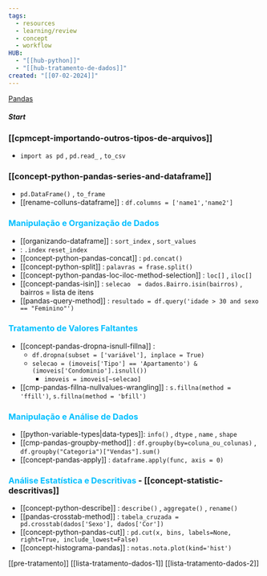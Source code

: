 ```yaml
---
tags:
  - resources
  - learning/review
  - concept
  - workflow
HUB:
  - "[[hub-python]]"
  - "[[hub-tratamento-de-dados]]"
created: "[[07-02-2024]]"
---
```

[Pandas](https://pandas.pydata.org/docs/reference/index.html)
##### Start
### [[cpmcept-importando-outros-tipos-de-arquivos]]
- `import as pd` , `pd.read_` , `to_csv`

### [[concept-python-pandas-series-and-dataframe]]
- `pd.DataFrame()` , `to_frame`
 - [[rename-colluns-dataframe]] :  `df.columns = ['name1','name2']`

### <font color = 00bfff> Manipulação e Organização de Dados</font>
- [[organizando-dataframe]] : `sort_index` , `sort_values`
-  : `.index`   `reset_index`
- [[concept-python-pandas-concat]] : `pd.concat()`
- [[concept-python-split]] : `palavras = frase.split()`
- [[concept-python-pandas-loc-iloc-method-selection]] :  `loc[]` , `iloc[]`
- [[concept-pandas-isin]] : `selecao  = dados.Bairro.isin(bairros)` , bairros = lista de itens
- [[pandas-query-method]] : `resultado = df.query('idade > 30 and sexo == "Feminino"')`
### <font color = 00bfff> Tratamento de Valores Faltantes</font>
- [[concept-pandas-dropna-isnull-fillna]] : 
	- `df.dropna(subset = ['variável'], inplace = True)`
	- `selecao = (imoveis['Tipo'] == 'Apartamento') & (imoveis['Condominio'].isnull())`
		- `imoveis = imoveis[~selecao]` 
- [[cmp-pandas-fillna-nullvalues-wrangling]] : `s.fillna(method = 'ffill')`, `s.fillna(method = 'bfill')`
### <font color = 00bfff> Manipulação e Análise de Dados</font>
- [[python-variable-types|data-types]]: `info()` , `dtype` , `name` , `shape`
- [[cmp-pandas-groupby-method]] : `df.groupby(by=coluna_ou_colunas)` , `df.groupby("Categoria")["Vendas"].sum()`
- [[concept-pandas-apply]] : `dataframe.apply(func, axis = 0)`
### <font color = 00bfff> Análise Estatística e Descritivas</font> - [[concept-statistic-descritivas]]

- [[concept-python-describe]] : `describe()` , `aggregate()` , `rename()`
- [[pandas-crosstab-method]] : `tabela_cruzada = pd.crosstab(dados['Sexo'], dados['Cor'])`
- [[concept-python-pandas-cut]] : `pd.cut(x, bins, labels=None, right=True, include_lowest=False)`
- [[concept-histograma-pandas]] : `notas.nota.plot(kind='hist')`

[[pre-tratamento]]
[[lista-tratamento-dados-1]]
[[lista-tratamento-dados-2]]